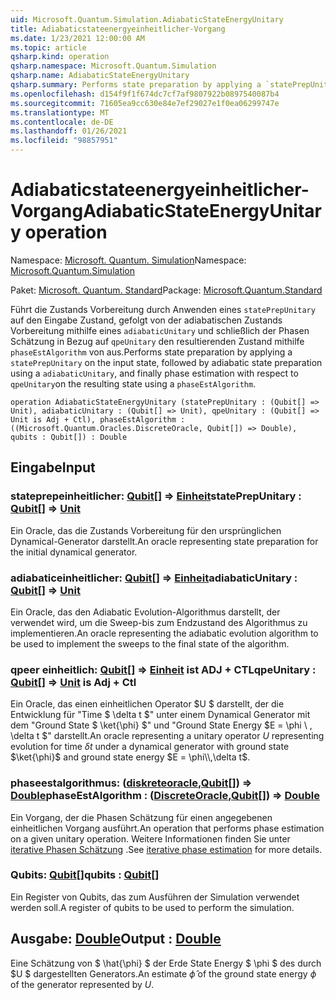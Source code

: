 ```yaml
---
uid: Microsoft.Quantum.Simulation.AdiabaticStateEnergyUnitary
title: Adiabaticstateenergyeinheitlicher-Vorgang
ms.date: 1/23/2021 12:00:00 AM
ms.topic: article
qsharp.kind: operation
qsharp.namespace: Microsoft.Quantum.Simulation
qsharp.name: AdiabaticStateEnergyUnitary
qsharp.summary: Performs state preparation by applying a `statePrepUnitary` on the input state, followed by adiabatic state preparation using a `adiabaticUnitary`, and finally phase estimation with respect to `qpeUnitary`on the resulting state using a `phaseEstAlgorithm`.
ms.openlocfilehash: d154f9f1f674dc7cf7af9807922b0897540087b4
ms.sourcegitcommit: 71605ea9cc630e84e7ef29027e1f0ea06299747e
ms.translationtype: MT
ms.contentlocale: de-DE
ms.lasthandoff: 01/26/2021
ms.locfileid: "98857951"
---
```

# <a name="adiabaticstateenergyunitary-operation"></a><span data-ttu-id="48890-102">Adiabaticstateenergyeinheitlicher-Vorgang</span><span class="sxs-lookup"><span data-stu-id="48890-102">AdiabaticStateEnergyUnitary operation</span></span>

<span data-ttu-id="48890-103">Namespace: [Microsoft. Quantum. Simulation](xref:Microsoft.Quantum.Simulation)</span><span class="sxs-lookup"><span data-stu-id="48890-103">Namespace: [Microsoft.Quantum.Simulation](xref:Microsoft.Quantum.Simulation)</span></span>

<span data-ttu-id="48890-104">Paket: [Microsoft. Quantum. Standard](https://nuget.org/packages/Microsoft.Quantum.Standard)</span><span class="sxs-lookup"><span data-stu-id="48890-104">Package: [Microsoft.Quantum.Standard](https://nuget.org/packages/Microsoft.Quantum.Standard)</span></span>


<span data-ttu-id="48890-105">Führt die Zustands Vorbereitung durch Anwenden eines `statePrepUnitary` auf den Eingabe Zustand, gefolgt von der adiabatischen Zustands Vorbereitung mithilfe eines `adiabaticUnitary` und schließlich der Phasen Schätzung in Bezug auf `qpeUnitary` den resultierenden Zustand mithilfe `phaseEstAlgorithm` von aus.</span><span class="sxs-lookup"><span data-stu-id="48890-105">Performs state preparation by applying a `statePrepUnitary` on the input state, followed by adiabatic state preparation using a `adiabaticUnitary`, and finally phase estimation with respect to `qpeUnitary`on the resulting state using a `phaseEstAlgorithm`.</span></span>

```qsharp
operation AdiabaticStateEnergyUnitary (statePrepUnitary : (Qubit[] => Unit), adiabaticUnitary : (Qubit[] => Unit), qpeUnitary : (Qubit[] => Unit is Adj + Ctl), phaseEstAlgorithm : ((Microsoft.Quantum.Oracles.DiscreteOracle, Qubit[]) => Double), qubits : Qubit[]) : Double
```


## <a name="input"></a><span data-ttu-id="48890-106">Eingabe</span><span class="sxs-lookup"><span data-stu-id="48890-106">Input</span></span>

### <a name="stateprepunitary--qubit--unit"></a><span data-ttu-id="48890-107">stateprepeinheitlicher: [Qubit](xref:microsoft.quantum.lang-ref.qubit)[] => [Einheit](xref:microsoft.quantum.lang-ref.unit)</span><span class="sxs-lookup"><span data-stu-id="48890-107">statePrepUnitary : [Qubit](xref:microsoft.quantum.lang-ref.qubit)[] => [Unit](xref:microsoft.quantum.lang-ref.unit)</span></span> 

<span data-ttu-id="48890-108">Ein Oracle, das die Zustands Vorbereitung für den ursprünglichen Dynamical-Generator darstellt.</span><span class="sxs-lookup"><span data-stu-id="48890-108">An oracle representing state preparation for the initial dynamical generator.</span></span>


### <a name="adiabaticunitary--qubit--unit"></a><span data-ttu-id="48890-109">adiabaticeinheitlicher: [Qubit](xref:microsoft.quantum.lang-ref.qubit)[] => [Einheit](xref:microsoft.quantum.lang-ref.unit)</span><span class="sxs-lookup"><span data-stu-id="48890-109">adiabaticUnitary : [Qubit](xref:microsoft.quantum.lang-ref.qubit)[] => [Unit](xref:microsoft.quantum.lang-ref.unit)</span></span> 

<span data-ttu-id="48890-110">Ein Oracle, das den Adiabatic Evolution-Algorithmus darstellt, der verwendet wird, um die Sweep-bis zum Endzustand des Algorithmus zu implementieren.</span><span class="sxs-lookup"><span data-stu-id="48890-110">An oracle representing the adiabatic evolution algorithm to be used to implement the sweeps to the final state of the algorithm.</span></span>


### <a name="qpeunitary--qubit--unit--is-adj--ctl"></a><span data-ttu-id="48890-111">qpeer einheitlich: [Qubit](xref:microsoft.quantum.lang-ref.qubit)[] => [Einheit](xref:microsoft.quantum.lang-ref.unit)  ist ADJ + CTL</span><span class="sxs-lookup"><span data-stu-id="48890-111">qpeUnitary : [Qubit](xref:microsoft.quantum.lang-ref.qubit)[] => [Unit](xref:microsoft.quantum.lang-ref.unit)  is Adj + Ctl</span></span>

<span data-ttu-id="48890-112">Ein Oracle, das einen einheitlichen Operator $U $ darstellt, der die Entwicklung für "Time $ \delta t $" unter einem Dynamical Generator mit dem "Ground State $ \ket{\phi} $" und "Ground State Energy $E = \phi \\ , \delta t $" darstellt.</span><span class="sxs-lookup"><span data-stu-id="48890-112">An oracle representing a unitary operator $U$ representing evolution for time $\delta t$ under a dynamical generator with ground state $\ket{\phi}$ and ground state energy $E = \phi\\,\delta t$.</span></span>


### <a name="phaseestalgorithm--discreteoraclequbit--double"></a><span data-ttu-id="48890-113">phaseestalgorithmus: ([diskreteoracle](xref:Microsoft.Quantum.Oracles.DiscreteOracle),[Qubit](xref:microsoft.quantum.lang-ref.qubit)[]) => [Double](xref:microsoft.quantum.lang-ref.double)</span><span class="sxs-lookup"><span data-stu-id="48890-113">phaseEstAlgorithm : ([DiscreteOracle](xref:Microsoft.Quantum.Oracles.DiscreteOracle),[Qubit](xref:microsoft.quantum.lang-ref.qubit)[]) => [Double](xref:microsoft.quantum.lang-ref.double)</span></span> 

<span data-ttu-id="48890-114">Ein Vorgang, der die Phasen Schätzung für einen angegebenen einheitlichen Vorgang ausführt.</span><span class="sxs-lookup"><span data-stu-id="48890-114">An operation that performs phase estimation on a given unitary operation.</span></span>
<span data-ttu-id="48890-115">Weitere Informationen finden Sie unter [iterative Phasen Schätzung](/quantum/libraries/characterization#iterative-phase-estimation) .</span><span class="sxs-lookup"><span data-stu-id="48890-115">See [iterative phase estimation](/quantum/libraries/characterization#iterative-phase-estimation) for more details.</span></span>


### <a name="qubits--qubit"></a><span data-ttu-id="48890-116">Qubits: [Qubit](xref:microsoft.quantum.lang-ref.qubit)[]</span><span class="sxs-lookup"><span data-stu-id="48890-116">qubits : [Qubit](xref:microsoft.quantum.lang-ref.qubit)[]</span></span>

<span data-ttu-id="48890-117">Ein Register von Qubits, das zum Ausführen der Simulation verwendet werden soll.</span><span class="sxs-lookup"><span data-stu-id="48890-117">A register of qubits to be used to perform the simulation.</span></span>



## <a name="output--double"></a><span data-ttu-id="48890-118">Ausgabe: [Double](xref:microsoft.quantum.lang-ref.double)</span><span class="sxs-lookup"><span data-stu-id="48890-118">Output : [Double](xref:microsoft.quantum.lang-ref.double)</span></span>

<span data-ttu-id="48890-119">Eine Schätzung von $ \hat{\phi} $ der Erde State Energy $ \phi $ des durch $U $ dargestellten Generators.</span><span class="sxs-lookup"><span data-stu-id="48890-119">An estimate $\hat{\phi}$ of the ground state energy $\phi$ of the generator represented by $U$.</span></span>